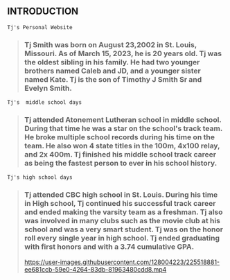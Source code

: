 ## **INTRODUCTION**
```
Tj's Personal Website
```
> ### Tj Smith was born on August 23,2002 in St. Louis, Missouri. As of March 15, 2023, he is 20 years old. Tj was the oldest sibling in his family. He had two younger brothers named Caleb and JD, and a younger sister named Kate. Tj is the son of Timothy J Smith Sr and Evelyn Smith.
 ```
Tj's  middle school days
```
> ### Tj attended Atonement Lutheran school in middle school. During that time he was a star on the school's track team. He broke multiple school records during his time on the team. He also won 4 state titles in the 100m, 4x100 relay, and 2x 400m. Tj finished his middle school track career as being the fastest person to ever in his school history.
```
Tj's high school days
```
> ### Tj attended CBC high school in St. Louis. During his time in High school, Tj continued his successful track career and ended making the varsity team as a freshman. Tj also was involved in many clubs such as the movie club at his school and was a very smart student. Tj was on the honor roll every single year in high school. Tj ended graduating with first honors and with a 3.74 cumulative GPA.
> https://user-images.githubusercontent.com/128004223/225518881-ee681ccb-59e0-4264-83db-81963480cdd8.mp4
> 
